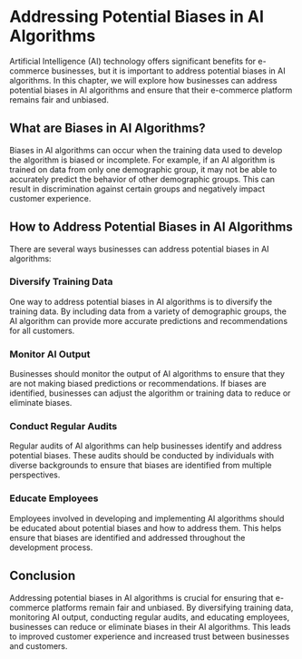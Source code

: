 Addressing Potential Biases in AI Algorithms
========================================================================================================================

Artificial Intelligence (AI) technology offers significant benefits for e-commerce businesses, but it is important to address potential biases in AI algorithms. In this chapter, we will explore how businesses can address potential biases in AI algorithms and ensure that their e-commerce platform remains fair and unbiased.

What are Biases in AI Algorithms?
---------------------------------

Biases in AI algorithms can occur when the training data used to develop the algorithm is biased or incomplete. For example, if an AI algorithm is trained on data from only one demographic group, it may not be able to accurately predict the behavior of other demographic groups. This can result in discrimination against certain groups and negatively impact customer experience.

How to Address Potential Biases in AI Algorithms
------------------------------------------------

There are several ways businesses can address potential biases in AI algorithms:

### Diversify Training Data

One way to address potential biases in AI algorithms is to diversify the training data. By including data from a variety of demographic groups, the AI algorithm can provide more accurate predictions and recommendations for all customers.

### Monitor AI Output

Businesses should monitor the output of AI algorithms to ensure that they are not making biased predictions or recommendations. If biases are identified, businesses can adjust the algorithm or training data to reduce or eliminate biases.

### Conduct Regular Audits

Regular audits of AI algorithms can help businesses identify and address potential biases. These audits should be conducted by individuals with diverse backgrounds to ensure that biases are identified from multiple perspectives.

### Educate Employees

Employees involved in developing and implementing AI algorithms should be educated about potential biases and how to address them. This helps ensure that biases are identified and addressed throughout the development process.

Conclusion
----------

Addressing potential biases in AI algorithms is crucial for ensuring that e-commerce platforms remain fair and unbiased. By diversifying training data, monitoring AI output, conducting regular audits, and educating employees, businesses can reduce or eliminate biases in their AI algorithms. This leads to improved customer experience and increased trust between businesses and customers.
